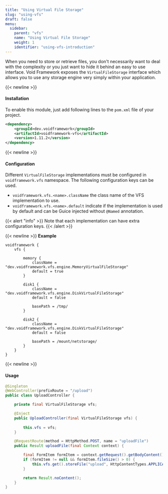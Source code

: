 ```yaml
---
title: "Using Virtual File Storage"
slug: "using-vfs"
draft: false
menu:
  sidebar:
    parent: "vfs"
    name: "Using Virtual File Storage"
    weight: 1
    identifier: "using-vfs-introduction"
---
```


When you need to store or retrieve files, you don't necessarily want to deal with the complexity or you just want to hide it behind an easy to use interface. Void Framework exposes the `VirtualFileStorage` interface which allows you to use any storage engine very simply within your application.



{{< newline >}}
#### Installation

To enable this module, just add following lines to the `pom.xml` file of your project.

```xml
<dependency>
    <groupId>dev.voidframework</groupId>
    <artifactId>voidframework-vfs</artifactId>
    <version>1.11.2</version>
</dependency>
```



{{< newline >}}
#### Configuration

Different `VirtualFileStorage` implementations must be configured in `voidframework.vfs` namespace. The following configuration keys can be used.

* `voidframework.vfs.<name>.className` the class name of the VFS implementation to use.
* `voidframework.vfs.<name>.default` indicate if the implementation is used by default and can be Guice injected without `@Named` annotation.

{{< alert "info" >}}
Note that each implementation can have extra configuration keys.
{{< /alert >}}



{{< newline >}}
**Example**

```text
voidframework {
    vfs {

        memory {
            className = "dev.voidframework.vfs.engine.MemoryVirtualFileStorage"
            default = true
        }

        disk1 {
            className = "dev.voidframework.vfs.engine.DiskVirtualFileStorage"
            default = false

            basePath = /tmp/
        }

        disk2 {
            className = "dev.voidframework.vfs.engine.DiskVirtualFileStorage"
            default = false

            basePath = /mount/netstorage/
        }
    }
}
```

{{< newline >}}
#### Usage

```java
@Singleton
@WebController(prefixRoute = "/upload")
public class UploadController {

    private final VirtualFileStorage vfs;

    @Inject
    public UploadController(final VirtualFileStorage vfs) {
        
        this.vfs = vfs;
    }

    @RequestRoute(method = HttpMethod.POST, name = "uploadFile")
    public Result uploadFile(final Context context) {

        final FormItem formItem = context.getRequest().getBodyContent().asFormData().getFirst("formFile");
        if (formItem != null && formItem.fileSize() > 0) {
            this.vfs.get().storeFile("upload", HttpContentTypes.APPLICATION_OCTET_STREAM, formItem.inputStream());
        }

        return Result.noContent();
    }
}
```
